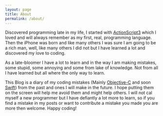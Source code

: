 ```yaml
---
layout: page
title: About
permalink: /about/
---
```



Discovered programming late in my life, I started with [ActionScript3][actionscript-link] which I loved and will always remember as my first, real, programming language. Then the iPhone was born and like many others I was sure I am going to be a rich man, well, like many others I did not but I have learned a lot and discovered my love to coding. 

As a late-bloomer I have a lot to learn and in the way I am making mistakes, some stupid, some annoying and some from lake of knowledge. Not from all I have learned but all where the only way to learn. 

This Blog is a diary of my coding mistakes \(Mainly [Objective-C][objectivec-link] and soon [Swift][swift-link]) from the past and ones I will make in the future. I hope putting them on the screen will help me avoid them and might help others. I will not cal myself a new programmer but I have defiantly a lot more to learn, so if you find a mistake in my posts or want to contribute a mistake you made you are more then welcome. Happy coding!

[actionscript-link]: http://en.wikipedia.org/wiki/ActionScript
[objectivec-link]:   https://developer.apple.com/library/mac/documentation/Cocoa/Conceptual/ProgrammingWithObjectiveC/Introduction/Introduction.html
[swift-link]:        https://developer.apple.com/swift/